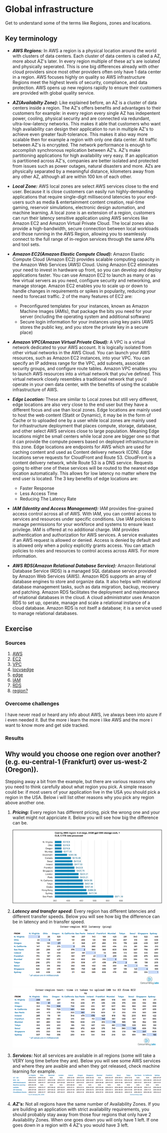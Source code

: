 # Global infrastructure
Get to understand some of the terms like Regions, zones and locations.


## Key terminology
- ***AWS Regions:*** In AWS a region is a physical location around the world with clusters of data centers. Each cluster of data centers is called a AZ, more about AZ's later. In every region multiple of these az's are isolated and physically seperated. This is one big differences already with other cloud providers since most other providers often only have 1 data center in a region. AWS focuses highly on quality so AWS infrastructure Regions meet the highest levels of security, compliance, and data protection. AWS opens up new regions rapidly to ensure their customers are provided with global quality service.
- ***AZ(Availabilty Zone):*** Like explained before, an AZ is a cluster of data centers inside a region. The AZ's offers benefits and advantages to their customers for example: in every region every single AZ has indepentent power, cooling, physical security and are connected via redundant, ultra-low-latency networks. This makes it able that customers who want high availability can design their application to run in multiple AZ's to achieve even greater fault-tolerance. This makes it also way more scalable then for example a region with only one data center. All traffic between AZ's is encrypted. The network performance is enough to accomplish synchronous replication between AZ's. AZ's make partitioning applications for high availability very easy. If an application is partitioned across AZ's, companies are better isolated and protected from issues such as power outages, natural disasters and more. AZs are physically separated by a meaningful distance, kilometers away from any other AZ, although all are within 100 km of each other.
- ***Local Zone:*** AWS local zones are select AWS services close to the end user. Because it is close customers can easily run highly-demanding applications that require single-digit millisecond latencies to your end-users such as media & entertainment content creation, real-time gaming, reservoir simulations, electronic design automation, and machine learning. A local zone is an extension of a region, customers can run their latency sensitive application using AWS services like Amazon EC2 and Amazon Virtual Private Cloud. The local zones also provide a high-bandwidth, secure connection between local workloads and those running in the AWS Region, allowing you to seamlessly connect to the full range of in-region services through the same APIs and tool sets. 
- ***Amazon EC2(Amazon Elastic Compute Cloud):*** Amazon Elastic Compute Cloud (Amazon EC2) provides scalable computing capacity in the Amazon Web Services (AWS) Cloud. Using Amazon EC2 eliminates your need to invest in hardware up front, so you can develop and deploy applications faster. You can use Amazon EC2 to launch as many or as few virtual servers as you need, configure security and networking, and manage storage. Amazon EC2 enables you to scale up or down to handle changes in requirements or spikes in popularity, reducing your need to forecast traffic. 2 of the many features of EC2 are:
  - Preconfigured templates for your instances, known as Amazon Machine Images (AMIs), that package the bits you need for your server (including the operating system and additional software)
  - Secure login information for your instances using key pairs (AWS stores the public key, and you store the private key in a secure place)
- ***Amazon VPC(Amazon Virtual Private Cloud):*** A VPC is a virtual network dedicated to your AWS account. It is logically isolated from other virtual networks in the AWS Cloud. You can launch your AWS resources, such as Amazon EC2 instances, into your VPC. You can specify an IP address range for the VPC, add subnets, associate security groups, and configure route tables.
Amazon VPC enables you to launch AWS resources into a virtual network that you've defined. This virtual network closely resembles a traditional network that you'd operate in your own data center, with the benefits of using the scalable infrastructure of AWS.
- ***Edge Location:*** These are similar to Local zones but still very different, edge locations are also very close to the end user but they have a different focus and use than local zones. Edge locations are mainly used to host the web content (Statit or Dynamic), it may be in the form of Cache or to uploaded one by a user while local zones are mainly used for infrastructure deployment that places compute, storage, database, and other select AWS services close to large population. Meaning Edge locations might be small centers while local zone are bigger one so that it can provide the compute powers based on deployed infrastructure in this zone. Edge locations are endpoints for AWS which are used for caching content and used as Content delivery network (CDN). Edge locations serve requests for CloudFront and Route 53. CloudFront is a content delivery network, while Route 53 is a DNS service. Requests going to either one of these services will be routed to the nearest edge location automatically. This allows for low latency no matter where the end user is located. The 3 key benefits of edge locations are:
  - Faster Response
  - Less Access Time
  - Reducing The Latency Rate

- ***IAM (Identity and Access Management):*** IAM provides fine-grained access control across all of AWS. With IAM, you can control access to services and resources under specific conditions. Use IAM policies to manage permissions for your workforce and systems to ensure least privilege. IAM is offered at no additional charge. IAM provides authentication and authorization for AWS services. A service evaluates if an AWS request is allowed or denied. Access is denied by default and is allowed only when a policy explicitly grants access. You can attach policies to roles and resources to control access across AWS. For more information.
- ***AWS RDS(Amazon Relational Database Service):*** Amazon Relational Database Service (RDS) is a managed SQL database service provided by Amazon Web Services (AWS). Amazon RDS supports an array of database engines to store and organize data. It also helps with relational database management tasks, such as data migration, backup, recovery and patching. Amazon RDS facilitates the deployment and maintenance of relational databases in the cloud. A cloud administrator uses Amazon RDS to set up, operate, manage and scale a relational instance of a cloud database. Amazon RDS is not itself a database; it is a service used to manage relational databases.



## Exercise
### Sources
1. [AWS](https://aws.amazon.com/about-aws/global-infrastructure/regions_az/)
2. [EC2](https://docs.aws.amazon.com/AWSEC2/latest/UserGuide/concepts.html)
3. [VPC](https://docs.aws.amazon.com/vpc/latest/userguide/how-it-works.html)
4. [locvsedge](https://stackoverflow.com/questions/63786743/aws-edge-locations-vs-local-zones)
5. [edge](https://azurelessons.com/aws-edge-locations/)
6. [IAM](https://aws.amazon.com/iam/faqs/#:~:text=IAM%20provides%20fine%2Dgrained%20access,offered%20at%20no%20additional%20charge.)
7. [RDS](https://www.techtarget.com/searchaws/definition/Amazon-Relational-Database-Service-RDS#:~:text=An%20Amazon%20RDS%20instance%20is,Oracle%20and%20SQL%20Server%20instances.)
8. [region?](https://www.concurrencylabs.com/blog/choose-your-aws-region-wisely/#:~:text=If%20most%20of%20your%20users,in%20the%20US%20or%20Canada.)


### Overcome challenges
I have never read or heard any info about AWS, ive always been into azure if i even needed it. But the more i learn the more i like AWS and the more i want to know more and get side tracked.


### Results

## Why would you choose one region over another? (e.g. eu-central-1 (Frankfurt) over us-west-2 (Oregon)).

Stepping away a bit from the example, but there are various reasons why you need to think carefully about what region you pick. A simple reason could be: if most users of your application live in the USA you should pick a region in the USA. Below i will list other reasons why you pick any region above another one.

1. ***Pricing:*** Every region has different pricing, pick the wrong one and your wallet might not appriciate it.
Below you will see how big the difference can be.

    ![SS](../../00_includes/AWS-01/awsprice.png)

2. ***Latency and transfer speed:*** Every region has different latencies and different transfer speeds.
Below you will see how big the difference can be in latency and in transfer speed.
![SS](../../00_includes/AWS-01/ping.png)
![SS](../../00_includes/AWS-01/ping2.png)

3. ***Services:*** Not all services are available in all regions (some will take a VERY long time before they are).
Below you will see some AWS services and where they are avaible and when they got released, check machine learning for example.
![SS](../../00_includes/AWS-01/service-launch-dates.png)

4. ***AZ's:*** Not all regions have the same number of Availability Zones. If you are building an application with strict availability requirements, you should probably stay away from those four regions that only have 2 Availability Zones. When one goes down you will only have 1 left. If one goes down in a region with 4 AZ's you would have 3 left.


